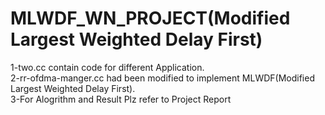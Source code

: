 # MLWDF_WN_PROJECT(Modified Largest Weighted Delay First)
1-two.cc contain code for different Application.  
2-rr-ofdma-manger.cc had been modified to implement MLWDF(Modified Largest Weighted Delay First).  
3-For Alogrithm and Result Plz refer to Project Report  
